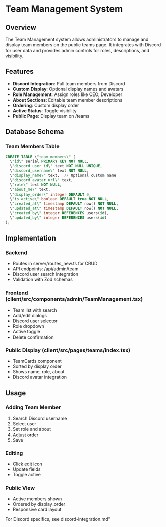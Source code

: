 # Team Management System

## Overview

The Team Management system allows administrators to manage and display team members on the public teams page. It integrates with Discord for user data and provides admin controls for roles, descriptions, and visibility.

## Features

- **Discord Integration**: Pull team members from Discord
- **Custom Display**: Optional display names and avatars
- **Role Management**: Assign roles like CEO, Developer
- **About Sections**: Editable team member descriptions
- **Ordering**: Custom display order
- **Active Status**: Toggle visibility
- **Public Page**: Display team on /teams

## Database Schema

### Team Members Table
```sql
CREATE TABLE \"team_members\" (
  \"id\" serial PRIMARY KEY NOT NULL,
  \"discord_user_id\" text NOT NULL UNIQUE,
  \"discord_username\" text NOT NULL,
  \"display_name\" text,  // Optional custom name
  \"discord_avatar_url\" text,
  \"role\" text NOT NULL,
  \"about_me\" text,
  \"display_order\" integer DEFAULT 0,
  \"is_active\" boolean DEFAULT true NOT NULL,
  \"created_at\" timestamp DEFAULT now() NOT NULL,
  \"updated_at\" timestamp DEFAULT now() NOT NULL,
  \"created_by\" integer REFERENCES users(id),
  \"updated_by\" integer REFERENCES users(id)
);
```

## Implementation

### Backend
- Routes in server/routes_new.ts for CRUD
- API endpoints: /api/admin/team
- Discord user search integration
- Validation with Zod schemas

### Frontend (client/src/components/admin/TeamManagement.tsx)
- Team list with search
- Add/edit dialogs
- Discord user selector
- Role dropdown
- Active toggle
- Delete confirmation

### Public Display (client/src/pages/teams/index.tsx)
- TeamCards component
- Sorted by display order
- Shows name, role, about
- Discord avatar integration

## Usage

### Adding Team Member
1. Search Discord username
2. Select user
3. Set role and about
4. Adjust order
5. Save

### Editing
- Click edit icon
- Update fields
- Toggle active

### Public View
- Active members shown
- Ordered by display_order
- Responsive card layout

For Discord specifics, see discord-integration.md"
